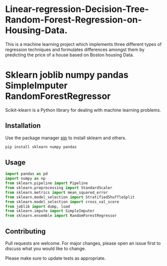 # Linear-regression-Decision-Tree-Random-Forest-Regression-on-Housing-Data.
This is a machine learning project which implements three different types of regression techniques and formulates differences amongst them by predicting the price of a house based on Boston housing Data.
# Sklearn joblib numpy pandas SimpleImputer RandomForestRegressor

Scikit-klearn is a Python library for dealing with machine learning problems.

## Installation

Use the package manager [pip](https://pip.pypa.io/en/stable/) to install sklearn and others.

```bash
pip install sklearn numpy pandas 
```

## Usage

```python
import pandas as pd
import numpy as np
from sklearn.pipeline import Pipeline
from sklearn.preprocessing import StandardScaler
from sklearn.metrics import mean_squared_error
from sklearn.model_selection import StratifiedShuffleSplit
from sklearn.model_selection import cross_val_score
from joblib import dump, load
from sklearn.impute import SimpleImputer
from sklearn.ensemble import RandomForestRegressor


```

## Contributing
Pull requests are welcome. For major changes, please open an issue first to discuss what you would like to change.

Please make sure to update tests as appropriate.

